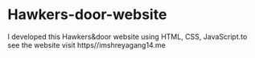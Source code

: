 # Hawkers-door-website
I developed this Hawkers&amp;door website using HTML, CSS, JavaScript.to see the website visit https//imshreyagang14.me
